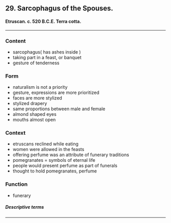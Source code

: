 <!-- order:3 -->
## 29. Sarcophagus of the Spouses.

#### Etruscan. c. 520 B.C.E. Terra cotta.

---

### Content
- sarcophagus( has ashes inside )
- taking part in a feast, or banquet
- gesture of tenderness

### Form
- naturalism is not a priority
- gesture, expressions are more prioritized
- faces are more stylized
- stylized drapery
- same proportions between male and female
- almond shaped eyes
- mouths almost open

### Context
- etruscans reclined while eating
- women were allowed in the feasts
- offering perfume was an attribute of funerary traditions
- pomegranates = symbols of eternal life
- people would present perfume as part of funerals
- thought to hold pomegranates, perfume

### Function
- funerary

##### Descriptive terms

---
